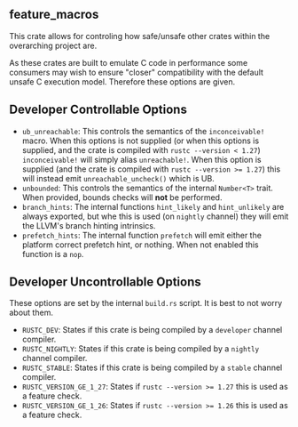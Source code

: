 feature_macros
---

This crate allows for controling how safe/unsafe other crates
within the overarching project are.

As these crates are built to emulate C code in performance
some consumers may wish to ensure "closer" compatibility with
the default unsafe C execution model. Therefore these options
are given.

## Developer Controllable Options

* `ub_unreachable`: This controls the semantics of the `inconceivable!` macro. When this options is not supplied (or when this options is supplied, and the crate is compiled with `rustc --version < 1.27`) `inconceivable!` will simply alias `unreachable!`. When this option is supplied (and the crate is compiled with `rustc --version >= 1.27`) this will instead emit `unreachable_uncheck()` which is UB.
* `unbounded`: This controls the semantics of the internal `Number<T>` trait. When provided, bounds checks will **not** be performed. 
* `branch_hints`: The internal functions `hint_likely` and `hint_unlikely` are always exported, but whe this is used (on `nightly` channel) they will emit the LLVM's branch hinting intrinsics.
* `prefetch_hints`: The internal function `prefetch` will emit either the platform correct prefetch hint, or nothing. When not enabled this function is a `nop`.

## Developer Uncontrollable Options

These options are set by the internal `build.rs` script. It is best to not worry about them.

* `RUSTC_DEV`: States if this crate is being compiled by a `developer` channel compiler.
* `RUSTC_NIGHTLY`: States if this crate is being compiled by a `nightly` channel compiler.
* `RUSTC_STABLE`: States if this crate is being compiled by a `stable` channel compiler.
* `RUSTC_VERSION_GE_1_27`: States if `rustc --version >= 1.27` this is used as a feature check.
* `RUSTC_VERSION_GE_1_26`: States if `rustc --version >= 1.26` this is used as a feature check.

